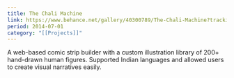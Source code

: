 ```yaml
---
title: The Chali Machine
link: https://www.behance.net/gallery/40300789/The-Chali-Machine?tracking_source=search_projects%7Cchalimachine&l=0
period: 2014-07-01
category: "[[Projects]]"
---
```


A web-based comic strip builder with a custom illustration library of 200+ hand-drawn human figures. Supported Indian languages and allowed users to create visual narratives easily. 